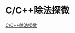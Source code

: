 # C/C++除法探微
[C/C++除法探微](https://aiwithcloud.com/2021/01/19/c-c%e9%99%a4%e6%b3%95%e6%8e%a2%e5%be%ae/)